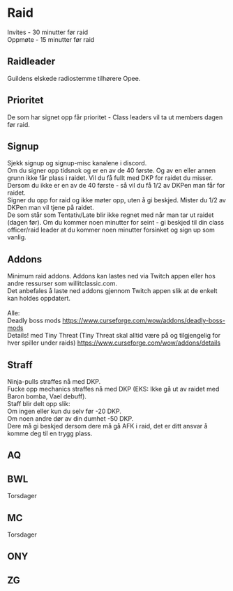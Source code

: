 # Raid
Invites - 30 minutter før raid  
Oppmøte - 15 minutter før raid   

## Raidleader
Guildens elskede radiostemme tilhørere Opee.  

## Prioritet
De som har signet opp får prioritet - Class leaders vil ta ut members dagen før raid.

## Signup
Sjekk signup og signup-misc kanalene i discord.  
Om du signer opp tidsnok og er en av de 40 første. Og av en eller annen grunn ikke får plass i raidet. Vil du få fullt med DKP for raidet du misser.  
Dersom du ikke er en av de 40 første - så vil du få 1/2 av DKPen man får for raidet.  
Signer du opp for raid og ikke møter opp, uten å gi beskjed. Mister du 1/2 av DKPen man vil tjene på raidet.  
De som står som Tentativ/Late blir ikke regnet med når man tar ut raidet (dagen før). Om du kommer noen minutter for seint - gi beskjed til din class officer/raid leader at du kommer noen minutter forsinket og sign up som vanlig.  

## Addons
Minimum raid addons. Addons kan lastes ned via Twitch appen eller hos andre ressurser som willitclassic.com.  
Det anbefales å laste ned addons gjennom Twitch appen slik at de enkelt kan holdes oppdatert.  
\
Alle:  
Deadly boss mods https://www.curseforge.com/wow/addons/deadly-boss-mods  
Details! med Tiny Threat (Tiny Threat skal alltid være på og tilgjengelig for hver spiller under raids) https://www.curseforge.com/wow/addons/details  

## Straff
Ninja-pulls straffes nå med DKP.  
Fucke opp mechanics straffes nå med DKP (EKS: Ikke gå ut av raidet med Baron bomba, Vael debuff).  
Staff blir delt opp slik:  
Om ingen eller kun du selv før -20 DKP.  
Om noen andre dør av din dumhet -50 DKP.  
Dere må gi beskjed dersom dere må gå AFK i raid, det er ditt ansvar å komme deg til en trygg plass.  

## AQ

## BWL
Torsdager  

## MC
Torsdager  

## ONY

## ZG
